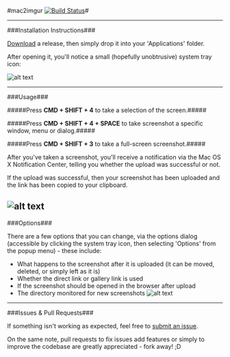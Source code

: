 #mac2imgur [![Build Status](http://ci.rauix.net/buildStatus/icon?job=mac2imgur)](http://ci.rauix.net/job/mac2imgur/)#

---

###Installation Instructions###

[Download](https://github.com/rauix/mac2imgur/releases) a release, then simply drop it into your 'Applications' folder.

After opening it, you'll notice a small (hopefully unobtrusive) system tray icon:

![alt text](http://i.imgur.com/7bnd5pz.png "mac2imgur system tray icon")

---

###Usage###

#####Press **CMD + SHIFT + 4** to take a selection of the screen.#####

#####Press **CMD + SHIFT + 4 + SPACE** to take screenshot a specific window, menu or dialog.#####

#####Press **CMD + SHIFT + 3** to take a full-screen screenshot.#####

After you've taken a screenshot, you'll receive a notification via the Mac OS X Notification Center, telling you whether the upload was successful or not.

If the upload was successful, then your screenshot has been uploaded and the link has been copied to your clipboard.

![alt text](http://i.imgur.com/D7PAsRP.png "mac2imgur upload notification")
---

###Options###

There are a few options that you can change, via the options dialog (accessible by clicking the system tray icon, then selecting 'Options' from the popup menu) - these include:

* What happens to the screenshot after it is uploaded (it can be moved, deleted, or simply left as it is)
* Whether the direct link or gallery link is used
* If the screenshot should be opened in the browser after upload
* The directory monitored for new screenshots
![alt text](http://i.imgur.com/ayY42ur.png "mac2imgur options menu")
---

###Issues & Pull Requests###

If something isn't working as expected, feel free to [submit an issue](https://github.com/rauix/mac2imgur/issues).

On the same note, pull requests to fix issues add features or simply to improve the codebase are greatly appreciated - fork away! ;D
